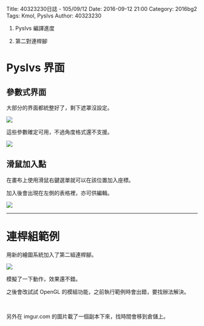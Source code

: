 Title: 40323230日誌 - 105/09/12
Date: 2016-09-12 21:00
Category: 2016bg2
Tags: Kmol, Pyslvs
Author: 40323230

1. Pyslvs 編譯進度

1. 第二對連桿腳

<!-- PELICAN_END_SUMMARY -->

Pyslvs 界面
===

參數式界面
---

大部分的界面都統整好了，剩下遮罩沒設定。

<img src="http://i.imgur.com/yz2lXJN.png" >

這些參數確定可用，不過角度格式還不支援。

<img src="http://i.imgur.com/PKUskgY.png" >

滑鼠加入點
---

在畫布上使用滑鼠右鍵選單就可以在該位置加入座標。

加入後會出現在左側的表格裡，亦可供編輯。

<img src="http://i.imgur.com/GYnvhQz.png" >

<hr>

連桿組範例
===

用新的繪圖系統加入了第二組連桿腳。

<img src="http://i.imgur.com/G4VXlZe.png" >

模擬了一下動作，效果還不錯。

之後會改試試 OpenGL 的模組功能，之前執行範例時會出錯，要找辦法解決。

<br>

另外在 imgur.com 的圖片載了一個副本下來，找時間會移到倉儲上。